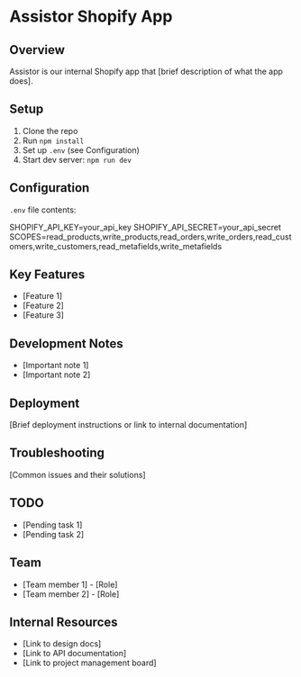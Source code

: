 # Assistor Shopify App

## Overview
Assistor is our internal Shopify app that [brief description of what the app does].

## Setup
1. Clone the repo
2. Run `npm install`
3. Set up `.env` (see Configuration)
4. Start dev server: `npm run dev`

## Configuration
`.env` file contents:

SHOPIFY_API_KEY=your_api_key
SHOPIFY_API_SECRET=your_api_secret
SCOPES=read_products,write_products,read_orders,write_orders,read_customers,write_customers,read_metafields,write_metafields

## Key Features
- [Feature 1]
- [Feature 2]
- [Feature 3]

## Development Notes
- [Important note 1]
- [Important note 2]

## Deployment
[Brief deployment instructions or link to internal documentation]

## Troubleshooting
[Common issues and their solutions]

## TODO
- [Pending task 1]
- [Pending task 2]

## Team
- [Team member 1] - [Role]
- [Team member 2] - [Role]

## Internal Resources
- [Link to design docs]
- [Link to API documentation]
- [Link to project management board]
